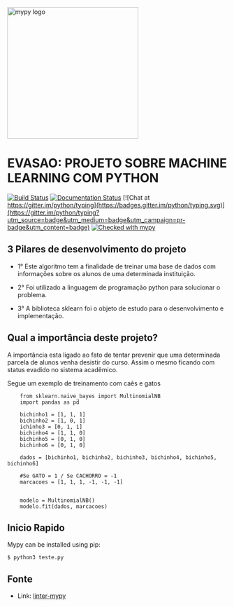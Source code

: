 <img src="http://mypy-lang.org/static/mypy_light.svg" alt="mypy logo" width="300px"/>

EVASAO: PROJETO SOBRE MACHINE LEARNING COM PYTHON
=================================================

[![Build Status](https://api.travis-ci.com/python/mypy.svg?branch=master)](https://travis-ci.com/python/mypy)
[![Documentation Status](https://readthedocs.org/projects/mypy/badge/?version=latest)](https://mypy.readthedocs.io/en/latest/?badge=latest)
[![Chat at https://gitter.im/python/typing](https://badges.gitter.im/python/typing.svg)](https://gitter.im/python/typing?utm_source=badge&utm_medium=badge&utm_campaign=pr-badge&utm_content=badge)
[![Checked with mypy](http://www.mypy-lang.org/static/mypy_badge.svg)](http://mypy-lang.org/)


3 Pilares de desenvolvimento do projeto
---------------------------------------

- 1° Este algoritmo tem a finalidade de treinar uma base de dados com informações sobre os alunos de uma determinada instituição.

- 2° Foi utilizado a linguagem de programação python para solucionar o problema.

- 3° A biblioteca sklearn foi o objeto de estudo para o desenvolvimento e implementação.


Qual a importância deste projeto?
---------------------------------

A importância esta ligado ao fato de tentar prevenir que uma determinada parcela de alunos venha
desistir do curso. Assim o mesmo ficando com status evadido no sistema acadêmico.

Segue um exemplo de treinamento com caẽs e gatos

``` 
    from sklearn.naive_bayes import MultinomialNB
    import pandas as pd

    bichinho1 = [1, 1, 1]
    bichinho2 = [1, 0, 1]
    ichinho3 = [0, 1, 1]
    bichinho4 = [1, 1, 0]
    bichinho5 = [0, 1, 0]
    bichinho6 = [0, 1, 0]

    dados = [bichinho1, bichinho2, bichinho3, bichinho4, bichinho5, bichinho6]

    #Se GATO = 1 / Se CACHORRO = -1
    marcacoes = [1, 1, 1, -1, -1, -1]


    modelo = MultinomialNB()
    modelo.fit(dados, marcacoes)

```

Inicio Rapido
--------------

Mypy can be installed using pip:

    $ python3 teste.py



Fonte
-----

* Link: [linter-mypy](https://medium.com/ciencia-descomplicada/machine-learning-classificando-gatos-e-cachorros-d45f1fddbff)

